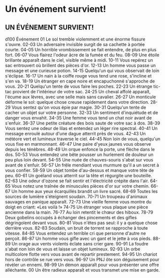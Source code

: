 # Un événement survient! 

## UN ÉVÉNEMENT SURVIENT!

d100 Événement
01 Le sol tremble violemment et une énorme fissure s'ouvre.
02-03 Un adversaire invisible surgit de sa cachette à portée courte.
04-05 Un horrible vrombissement se fait entendre, de plus en plus fort.
06-07 Vous flairez l'odeur âcre de la fumée et du feu.
08-09 Une étoile brillante apparaît dans le ciel, visible même à midi.
10-11 Vous repérez un sac entrouvert où brillent des pièces d'or.
12-13 Un homme vous passe un message et une curieuse potion.
14-15 Quelqu'un qui vous observait de loin s'éclipse.
16-17 Un nain à la coiffe rouge vous tend une rose, s'incline et s'en va.
18-19 Un étranger en cape noire et encapuchonné s'approche de vous.
20-21 Quelqu'un tente de vous faire les poches.
22-23 Un étrange tic-tac provient de l'intérieur de votre sac.
24-25 Un cheval affolé apparaît, l'écume aux lèvres, avec une selle mais sans cavalier.
26-27 Un monticule déforme le sol: quelque chose creuse rapidement dans votre direction.
28-29 Vous sentez qu'on vous épie par magie.
30-31 Quelqu'un tente de cacher un objet sur votre personne.
32-33 Un sentiment d'inquiétude et de danger vous envahit.
34-35 Une femme vous tend un chat noir avant de s'enfuir.
36-37 Une petite créature des bois saute de votre sac à dos.
38-39 Vous sentez une odeur de lilas et entendez un léger rire spectral.
40-41 Un message enroulé autour d'une dague atterrit près de vous.
42-43 Un météore vert et lumineux traverse le ciel.
44-45 Non loin de vous, quelqu'un vous fixe en marmonnant.
46-47 Une paire d'yeux jaunes vous observe depuis les ténèbres.
48-49 Un orque enfonce la porte, une flèche dans le dos.
50-53 Vous entendez une bête pousser un hurlement de douleur un peu plus loin devant.
54-55 Une nuée de chauves-souris s'abat sur vous avant de s'enfuir.
56-57 Un frêle mendiant vous murmure qu'il a un secret à vous confier.
58-59 Un objet tombe d'au-dessus et manque votre tête de peu.
60-61 Un goéland vous atterrit sur la tête et régurgite une bouteille.
62-63 Une odeur d'ozone se fait sentir et l'électricité crépite dans l'air.
64-65 Vous notez une traînée de minuscules pièces d'or sur votre chemin.
66-67 Un homme aux yeux écarquillés brandit un livre sacré.
68-69 Toutes les sources de lumière s'éteignent soudain.
70-71 Un troupeau d'animaux sauvages en panique apparaît.
72-73 Une vieille femme vous montre du doigt en criant: «Les voilà !»
74-75 Un étranger vous plaque une pièce ancienne dans la main.
76-77 Au loin retentit le chœur des hiboux.
78-79 Deux gobelins occupés à échanger des pincements et des gifles dégringolent devant vous.
80-81 Vous n'êtes pas seul: il y a quelque chose derrière vous.
82-83 Soudain, un bruit de torrent se rapproche à toute vitesse.
84-85 Vous entendez un terrible cri que personne d'autre ne perçoit.
86-87 Un homme vous gifle avec un gant et le jette à vos pieds.
88-89 Un orage aux vents violents éclate sans crier gare.
90-91 La foudre s'abat non loin de vous et laisse un objet lumineux.
92-93 Un orbe multicolore flotte vers vous avant de repartir prestement.
94-95 Un chariot hors de contrôle se rue vers vous.
96-97 Un PNJ ôte son déguisement pour révéler un ennemi.
98-99 Un démon apparaît pour vous présenter une offre alléchante.
00 Un être radieux apparaît et vous transmet une mise en garde.